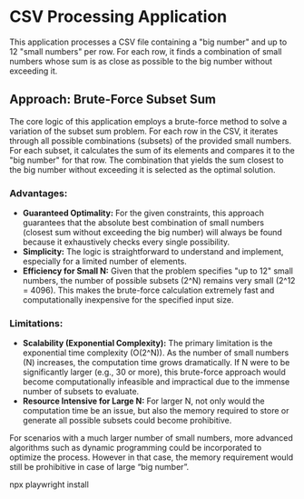 # CSV Processing Application

This application processes a CSV file containing a "big number" and up to 12 "small numbers" per row. For each row, it finds a combination of small numbers whose sum is as close as possible to the big number without exceeding it.

## Approach: Brute-Force Subset Sum

The core logic of this application employs a brute-force method to solve a variation of the subset sum problem. For each row in the CSV, it iterates through all possible combinations (subsets) of the provided small numbers. For each subset, it calculates the sum of its elements and compares it to the "big number" for that row. The combination that yields the sum closest to the big number without exceeding it is selected as the optimal solution.

### Advantages:

- **Guaranteed Optimality:** For the given constraints, this approach guarantees that the absolute best combination of small numbers (closest sum without exceeding the big number) will always be found because it exhaustively checks every single possibility.
- **Simplicity:** The logic is straightforward to understand and implement, especially for a limited number of elements.
- **Efficiency for Small N:** Given that the problem specifies "up to 12" small numbers, the number of possible subsets (2^N) remains very small (2^12 = 4096). This makes the brute-force calculation extremely fast and computationally inexpensive for the specified input size.

### Limitations:

- **Scalability (Exponential Complexity):** The primary limitation is the exponential time complexity (O(2^N)). As the number of small numbers (N) increases, the computation time grows dramatically. If N were to be significantly larger (e.g., 30 or more), this brute-force approach would become computationally infeasible and impractical due to the immense number of subsets to evaluate.
- **Resource Intensive for Large N:** For larger N, not only would the computation time be an issue, but also the memory required to store or generate all possible subsets could become prohibitive.

For scenarios with a much larger number of small numbers, more advanced algorithms such as dynamic programming could be incorporated to optimize the process. However in that case, the memory requirement would still be prohibitive in case of large “big number”.

npx playwright install
